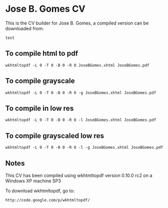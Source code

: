 # Jose B. Gomes CV

This is the CV builder for Jose B. Gomes, a compiled version can be downloaded from:

	test

## To compile html to pdf

	wkhtmltopdf -L 0 -T 0 -B 0 -R 0 JoseBGomes.xhtml JoseBGomes.pdf

## To compile grayscale

	wkhtmltopdf -L 0 -T 0 -B 0 -R 0 -g JoseBGomes.xhtml JoseBGomes.pdf

## To compile in low res

	wkhtmltopdf -L 0 -T 0 -B 0 -R 0 -l JoseBGomes.xhtml JoseBGomes.pdf

## To compile grayscaled low res

	wkhtmltopdf -L 0 -T 0 -B 0 -R 0 -l -g JoseBGomes.xhtml JoseBGomes.pdf
	
## Notes

This CV has been compiled using wkhtmltopdf version 0.10.0 rc2 on a Windows XP machine SP3

To download wkhtmltopdf, go to:

	http://code.google.com/p/wkhtmltopdf/
